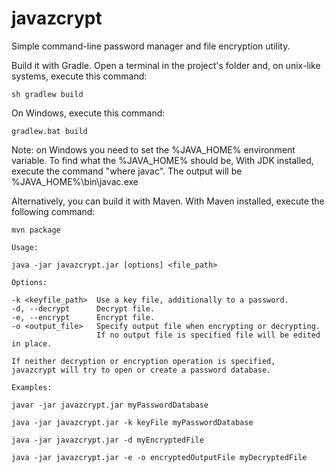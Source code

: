# javazcrypt

Simple command-line password manager and file encryption utility.

Build it with Gradle. Open a terminal in the project's folder and, on unix-like systems, execute this command:
```
sh gradlew build
```
On Windows, execute this command:
```
gradlew.bat build
```
Note: on Windows you need to set the %JAVA_HOME% environment variable. To find what the %JAVA_HOME% should be, With JDK installed, execute the command "where javac". The output will be %JAVA_HOME%\bin\javac.exe

Alternatively, you can build it with Maven. With Maven installed, execute the following command:
```
mvn package
```
```
Usage:

java -jar javazcrypt.jar [options] <file_path>

Options:

-k <keyfile_path>  Use a key file, additionally to a password.
-d, --decrypt      Decrypt file.
-e, --encrypt      Encrypt file.
-o <output_file>   Specify output file when encrypting or decrypting.
                   If no output file is specified file will be edited in place.

If neither decryption or encryption operation is specified,
javazcrypt will try to open or create a password database.

Examples:

javar -jar javazcrypt.jar myPasswordDatabase

java -jar javazcrypt.jar -k keyFile myPasswordDatabase

java -jar javazcrypt.jar -d myEncryptedFile

java -jar javazcrypt.jar -e -o encryptedOutputFile myDecryptedFile
```
